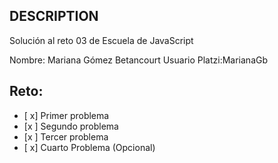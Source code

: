 ## DESCRIPTION

Solución al reto 03 de Escuela de JavaScript

Nombre: Mariana Gómez Betancourt
Usuario Platzi:MarianaGb

## Reto:
  - [ x] Primer problema
  - [x ] Segundo problema
  - [x ] Tercer problema
  - [ x] Cuarto Problema (Opcional)